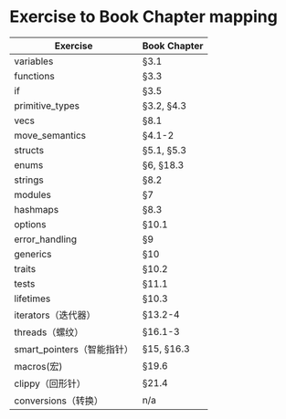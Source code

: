 # Exercise to Book Chapter mapping

| Exercise               | Book Chapter        |
| ---------------------- | ------------------- |
| variables              | §3.1                | 1
| functions              | §3.3                | 1
| if                     | §3.5                | 1
| primitive_types        | §3.2, §4.3          | 1
| vecs                   | §8.1                | 1
| move_semantics         | §4.1-2              | 1
| structs                | §5.1, §5.3          | 1
| enums                  | §6, §18.3           | 1
| strings                | §8.2                | 1
| modules                | §7                  |
| hashmaps               | §8.3                | 1
| options                | §10.1               | 1
| error_handling         | §9                  |
| generics               | §10                 | 1
| traits                 | §10.2               | 1
| tests                  | §11.1               |
| lifetimes              | §10.3               |
| iterators（迭代器）              | §13.2-4             |
| threads（螺纹）                | §16.1-3             |
| smart_pointers（智能指针）| §15, §16.3          |
| macros(宏)             | §19.6               |
| clippy（回形针）         | §21.4               |
| conversions（转换）            | n/a                 |
